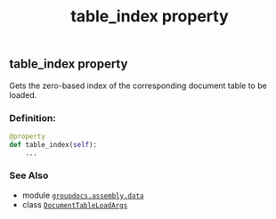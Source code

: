 ﻿---
title: table_index property
second_title: GroupDocs.Assembly for Python via .NET API References
description: 
type: docs
url: /python-net/groupdocs.assembly.data/documenttableloadargs/table_index/
is_root: false
weight: 50
---

## table_index property


Gets the zero-based index of the corresponding document table to be loaded.
### Definition:
```python
@property
def table_index(self):
    ...
```

### See Also
* module [`groupdocs.assembly.data`](../../)
* class [`DocumentTableLoadArgs`](/assembly/python-net/groupdocs.assembly.data/documenttableloadargs)
